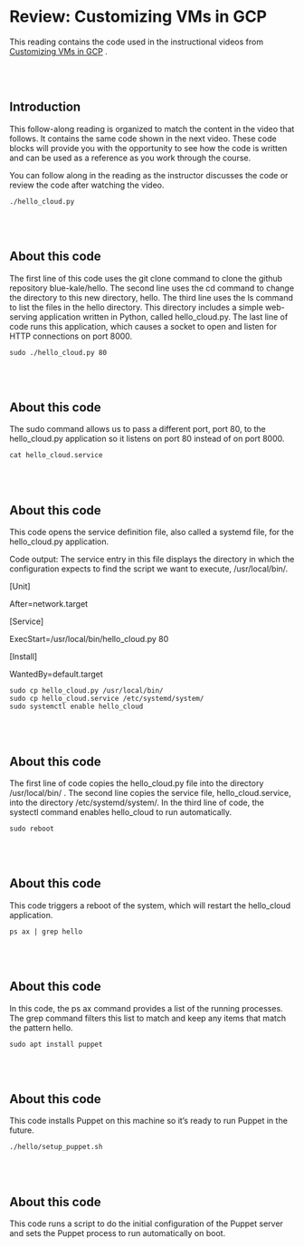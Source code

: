 # Review: Customizing VMs in GCP
This reading contains the code used in the instructional videos from 
[Customizing VMs in GCP](https://www.coursera.org/learn/configuration-management-cloud/lecture/Y1aU8/customizing-vms-in-gcp)
. 

 
<br>
<br>

## Introduction

This follow-along reading is organized to match the content in the video that follows. It contains the same code shown in the next video. These code blocks will provide you with the opportunity to see how the code is written and can be used as a reference as you work through the course.

You can follow along in the reading as the instructor discusses the code or review the code after watching the video.

`./hello_cloud.py`

<br>
<br>

## About this code

The first line of this code uses the git clone command to clone the github repository blue-kale/hello. The second line uses the cd command to change the directory to this new directory, hello. The third line uses the ls command to list the files in the hello directory. This directory includes a simple web-serving application written in Python, called hello_cloud.py. The last line of code runs this application, which causes a socket to open and listen for HTTP connections on port 8000.

`sudo ./hello_cloud.py 80`

<br>
<br>

## About this code
The sudo command allows us to pass a different port, port 80, to the hello_cloud.py application so it listens on port 80 instead of on port 8000. 

`cat hello_cloud.service`

<br>
<br>

## About this code

This code opens the service definition file, also called a systemd file, for the hello_cloud.py application. 

Code output: 
The service entry in this file displays the directory in which the configuration expects to find the script we want to execute, /usr/local/bin/.

[Unit]

After=network.target

[Service]

ExecStart=/usr/local/bin/hello_cloud.py 80

[Install]

WantedBy=default.target

```
sudo cp hello_cloud.py /usr/local/bin/
sudo cp hello_cloud.service /etc/systemd/system/
sudo systemctl enable hello_cloud
```

<br>
<br>

## About this code

The first line of code copies the hello_cloud.py file into the directory /usr/local/bin/ . The second line copies the service file, hello_cloud.service, into the directory /etc/systemd/system/. In the third line of code, the systectl command enables hello_cloud to run automatically.

`sudo reboot`

<br>
<br>

## About this code

This code triggers a reboot of the system, which will restart the hello_cloud application. 

`ps ax | grep hello`

<br>
<br>

## About this code
In this code, the ps ax command provides a list of the running processes. The grep command filters this list to match and keep any items that match the pattern hello. 

`sudo apt install puppet`

<br>
<br>

## About this code
This code installs Puppet on this machine so it’s ready to run Puppet in the future.

`./hello/setup_puppet.sh`

<br>
<br>

## About this code
This code runs a script to do the initial configuration of the Puppet server and sets the Puppet process to run automatically on boot.